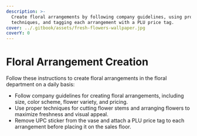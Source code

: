 ```yaml
---
description: >-
  Create floral arrangements by following company guidelines, using proper
  techniques, and tagging each arrangement with a PLU price tag.
cover: ../.gitbook/assets/fresh-flowers-wallpaper.jpg
coverY: 0
---
```


# Floral Arrangement Creation

Follow these instructions to create floral arrangements in the floral department on a daily basis:

* Follow company guidelines for creating floral arrangements, including size, color scheme, flower variety, and pricing.
* Use proper techniques for cutting flower stems and arranging flowers to maximize freshness and visual appeal.
* Remove UPC sticker from the vase and attach a PLU price tag to each arrangement before placing it on the sales floor.
